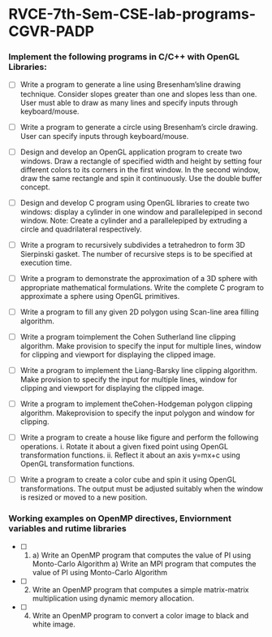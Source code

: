 # RVCE-7th-Sem-CSE-lab-programs-CGVR-PADP


### Implement the following programs in C/C++ with OpenGL Libraries:

- [ ] Write a program to generate a line using Bresenham’sline drawing technique. Consider 
slopes greater than one and slopes less than one. User must able to draw as many lines and 
specify inputs through keyboard/mouse.
- [ ] Write a program to generate a circle using Bresenham’s circle drawing. User can specify 
inputs through keyboard/mouse.
- [ ] Design and develop an OpenGL application program to create two windows. Draw a 
rectangle of specified width and height by setting four different colors to its corners in the 
first window. In the second window, draw the same rectangle and spin it continuously. Use 
the double buffer concept.
- [ ] Design and develop C program using OpenGL libraries to create two windows: display 
a cylinder in one window and parallelepiped in second window.
Note: Create a cylinder and a parallelepiped by extruding a circle and quadrilateral 
respectively.
- [ ] Write a program to recursively subdivides a tetrahedron to form 3D Sierpinski gasket. 
The number of recursive steps is to be specified at execution time.
- [ ] Write a program to demonstrate the approximation of a 3D sphere with appropriate 
mathematical formulations. Write the complete C program to approximate a sphere using 
OpenGL primitives.
- [ ] Write a program to fill any given 2D polygon using Scan-line area filling algorithm.
- [ ] Write a program toimplement the Cohen Sutherland line clipping algorithm. Make 
provision to specify the input for multiple lines, window for clipping and viewport for 
displaying the clipped image.
- [ ] Write a program to implement the Liang-Barsky line clipping algorithm. Make provision 
to specify the input for multiple lines, window for clipping and viewport for displaying the 
clipped image.
- [ ] Write a program to implement theCohen-Hodgeman polygon clipping algorithm. 
Makeprovision to specify the input polygon and window for clipping.
- [ ] Write a program to create a house like figure and perform the following operations.
i. Rotate it about a given fixed point using OpenGL transformation functions.
ii. Reflect it about an axis y=mx+c using OpenGL transformation functions.
- [ ] Write a program to create a color cube and spin it using OpenGL transformations.
The output must be adjusted suitably when the window is resized or moved to a new 
position.


### Working examples on OpenMP directives, Enviornment variables and rutime libraries

-[ ] 1. a) Write an OpenMP program that computes the value of PI using Monto-Carlo Algorithm
        a) Write an MPI program that computes the value of PI using Monto-Carlo Algorithm
-[ ] 2. Write an OpenMP program that computes a simple matrix-matrix multiplication using dynamic memory allocation.
-[ ] 4. Write an OpenMP program to convert a color image to black and white image.


